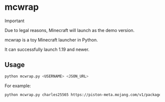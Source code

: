 # mcwrap

> [!IMPORTANT]
> Due to legal reasons, Minecraft will launch as the demo version.

mcwrap is a toy Minecraft launcher in Python.

It can successfully launch 1.19 and newer.

## Usage

```sh
python mcwrap.py <USERNAME> <JSON_URL>
```

For example:

```sh
python mcwrap.py charles25565 https://piston-meta.mojang.com/v1/packages/ec3721f90946b6ff448c5df851715f8a36c566dc/1.21.6-rc1.json
```
